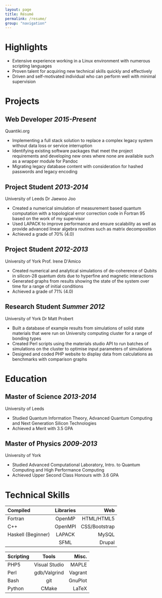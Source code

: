 ```yaml
---
layout: page
title: Résumé
permalink: /resume/
group: "navigation"
---
```

Highlights
========

* Extensive experience working in a Linux environment with numerous scripting languages
* Proven talent for acquiring new technical skills quickly and effectively
* Driven and self-motivated individual who can perform well with minimal
supervision

Projects
========

Web Developer *2015-Present*
----------------------------

<span>Quantiki.org</span>

* Implementing a full stack solution to replace a complex legacy system without data loss or service interruption
* Identifying existing software packages that meet the project requirements and developing new ones where none are available such as a wrapper module for Pandoc
* Migrating legacy database content with consideration for hashed passwords and legacy encoding

Project Student *2013-2014*
---------------------------

<span>University of Leeds</span> <span>Dr Jaewoo Joo</span>

* Created a numerical simulation of measurement based quantum computation with a topological error correction code in Fortran 95 based on the work of my supervisor
* Used LAPACK to improve performance and ensure scalability as well
as provide advanced linear algebra routines such as matrix
decomposition
* Achieved a grade of 70% (4.0)

Project Student *2012-2013*
---------------------------

<span>University of York</span> <span>Prof. Irene D'Amico</span>

* Created numerical and analytical simulations of de-coherence of Qubits in silicon-28 quantum dots due to hyperfine and magnetic interactions
* Generated graphs from results showing the state of the system over time for a range of initial conditions
* Achieved a grade of 71% (4.0)

Research Student *Summer 2012*
------------------------------

<span>University of York</span> <span>Dr Matt Probert</span>

* Built a database of example results from simulations of solid state materials that were run on University computing cluster for a range of bonding types
* Created Perl scripts using the materials studio API to run batches
of simulations on the cluster to optimise input parameters of
simulations
* Designed and coded PHP website to display data from calculations as benchmarks with comparison graphs

Education
=========

Master of Science *2013-2014*
-----------------------------

<span>University of Leeds</span>

* Studied Quantum Information Theory, Advanced Quantum Computing and Next Generation Silicon Technologies
* Achieved a Merit with 3.5 GPA

Master of Physics *2009-2013*
-----------------------------

<span>University of York</span>

* Studied Advanced Computational Laboratory, Intro. to Quantum Computing and High Performance Computing
* Achieved Upper Second Class Honours with 3.6 GPA

Technical Skills
================


| Compiled           | Libraries | Web           |
|:-------------------|:---------:|--------------:|
| Fortran            | OpenMP    | HTML/HTML5    |
| C++                | OpenMPI   | CSS/Bootstrap |
| Haskell (Beginner) |LAPACK     | MySQL         |
|                    | SFML      | Drupal        |

| Scripting | Tools         | Misc.   |
|:----------|:-------------:|--------:|
| PHP5      | Visual Studio | MAPLE   |
| Perl      | gdb/Valgrind  | Vagrant |
| Bash      | git           | GnuPlot |
| Python    | CMake         | LaTeX   |
